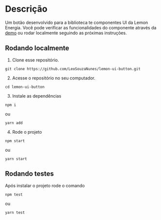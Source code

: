 # Descrição

  Um botão desenvolvido para a biblioteca te componentes UI da Lemon Energia. Você pode verificar as funcionalidades do componente através da [demo](https://lemon-ui-button.vercel.app/) ou rodar localmente seguindo as próximas instruções.
  
## Rodando localmente

1. Clone esse repositório.
```
git clone https://github.com/LeoSouzaNunes/lemon-ui-button.git
```
2. Acesse o repositório no seu computador.
```
cd lemon-ui-button
```
3. Instale as dependências
```
npm i
```
ou
```
yarn add
```
4. Rode o projeto
```
npm start
```
ou
```
yarn start
```

## Rodando testes
Após instalar o projeto rode o comando
```
npm test
```
ou
```
yarn test
```

